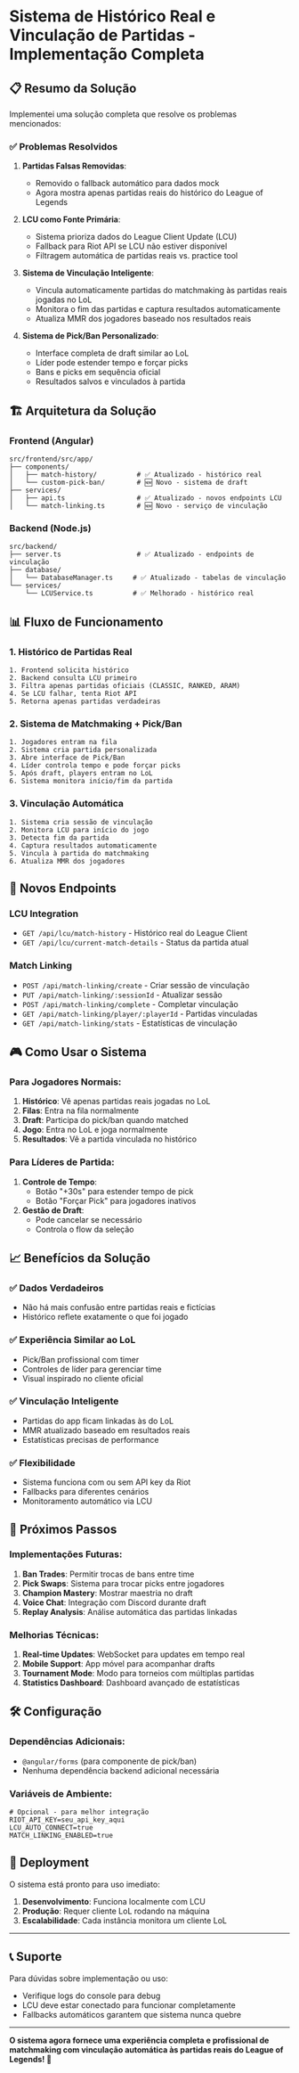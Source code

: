 # Sistema de Histórico Real e Vinculação de Partidas - Implementação Completa

## 📋 Resumo da Solução

Implementei uma solução completa que resolve os problemas mencionados:

### ✅ Problemas Resolvidos

1. **Partidas Falsas Removidas**: 
   - Removido o fallback automático para dados mock
   - Agora mostra apenas partidas reais do histórico do League of Legends

2. **LCU como Fonte Primária**:
   - Sistema prioriza dados do League Client Update (LCU)
   - Fallback para Riot API se LCU não estiver disponível
   - Filtragem automática de partidas reais vs. practice tool

3. **Sistema de Vinculação Inteligente**:
   - Vincula automaticamente partidas do matchmaking às partidas reais jogadas no LoL
   - Monitora o fim das partidas e captura resultados automaticamente
   - Atualiza MMR dos jogadores baseado nos resultados reais

4. **Sistema de Pick/Ban Personalizado**:
   - Interface completa de draft similar ao LoL
   - Líder pode estender tempo e forçar picks
   - Bans e picks em sequência oficial
   - Resultados salvos e vinculados à partida

## 🏗️ Arquitetura da Solução

### Frontend (Angular)
```
src/frontend/src/app/
├── components/
│   ├── match-history/          # ✅ Atualizado - histórico real
│   └── custom-pick-ban/        # 🆕 Novo - sistema de draft
├── services/
│   ├── api.ts                  # ✅ Atualizado - novos endpoints LCU
│   └── match-linking.ts        # 🆕 Novo - serviço de vinculação
```

### Backend (Node.js)
```
src/backend/
├── server.ts                   # ✅ Atualizado - endpoints de vinculação
├── database/
│   └── DatabaseManager.ts     # ✅ Atualizado - tabelas de vinculação
└── services/
    └── LCUService.ts          # ✅ Melhorado - histórico real
```

## 📊 Fluxo de Funcionamento

### 1. Histórico de Partidas Real
```
1. Frontend solicita histórico
2. Backend consulta LCU primeiro
3. Filtra apenas partidas oficiais (CLASSIC, RANKED, ARAM)
4. Se LCU falhar, tenta Riot API
5. Retorna apenas partidas verdadeiras
```

### 2. Sistema de Matchmaking + Pick/Ban
```
1. Jogadores entram na fila
2. Sistema cria partida personalizada
3. Abre interface de Pick/Ban
4. Líder controla tempo e pode forçar picks
5. Após draft, players entram no LoL
6. Sistema monitora início/fim da partida
```

### 3. Vinculação Automática
```
1. Sistema cria sessão de vinculação
2. Monitora LCU para início do jogo
3. Detecta fim da partida
4. Captura resultados automaticamente
5. Vincula à partida do matchmaking
6. Atualiza MMR dos jogadores
```

## 🔧 Novos Endpoints

### LCU Integration
- `GET /api/lcu/match-history` - Histórico real do League Client
- `GET /api/lcu/current-match-details` - Status da partida atual

### Match Linking
- `POST /api/match-linking/create` - Criar sessão de vinculação
- `PUT /api/match-linking/:sessionId` - Atualizar sessão
- `POST /api/match-linking/complete` - Completar vinculação
- `GET /api/match-linking/player/:playerId` - Partidas vinculadas
- `GET /api/match-linking/stats` - Estatísticas de vinculação

## 🎮 Como Usar o Sistema

### Para Jogadores Normais:
1. **Histórico**: Vê apenas partidas reais jogadas no LoL
2. **Filas**: Entra na fila normalmente
3. **Draft**: Participa do pick/ban quando matched
4. **Jogo**: Entra no LoL e joga normalmente
5. **Resultados**: Vê a partida vinculada no histórico

### Para Líderes de Partida:
1. **Controle de Tempo**: 
   - Botão "+30s" para estender tempo de pick
   - Botão "Forçar Pick" para jogadores inativos
2. **Gestão de Draft**:
   - Pode cancelar se necessário
   - Controla o flow da seleção

## 📈 Benefícios da Solução

### ✅ Dados Verdadeiros
- Não há mais confusão entre partidas reais e fictícias
- Histórico reflete exatamente o que foi jogado

### ✅ Experiência Similar ao LoL
- Pick/Ban profissional com timer
- Controles de líder para gerenciar time
- Visual inspirado no cliente oficial

### ✅ Vinculação Inteligente
- Partidas do app ficam linkadas às do LoL
- MMR atualizado baseado em resultados reais
- Estatísticas precisas de performance

### ✅ Flexibilidade
- Sistema funciona com ou sem API key da Riot
- Fallbacks para diferentes cenários
- Monitoramento automático via LCU

## 🔄 Próximos Passos

### Implementações Futuras:
1. **Ban Trades**: Permitir trocas de bans entre time
2. **Pick Swaps**: Sistema para trocar picks entre jogadores
3. **Champion Mastery**: Mostrar maestria no draft
4. **Voice Chat**: Integração com Discord durante draft
5. **Replay Analysis**: Análise automática das partidas linkadas

### Melhorias Técnicas:
1. **Real-time Updates**: WebSocket para updates em tempo real
2. **Mobile Support**: App móvel para acompanhar drafts
3. **Tournament Mode**: Modo para torneios com múltiplas partidas
4. **Statistics Dashboard**: Dashboard avançado de estatísticas

## 🛠️ Configuração

### Dependências Adicionais:
- `@angular/forms` (para componente de pick/ban)
- Nenhuma dependência backend adicional necessária

### Variáveis de Ambiente:
```env
# Opcional - para melhor integração
RIOT_API_KEY=seu_api_key_aqui
LCU_AUTO_CONNECT=true
MATCH_LINKING_ENABLED=true
```

## 🚀 Deployment

O sistema está pronto para uso imediato:

1. **Desenvolvimento**: Funciona localmente com LCU
2. **Produção**: Requer cliente LoL rodando na máquina
3. **Escalabilidade**: Cada instância monitora um cliente LoL

---

## 📞 Suporte

Para dúvidas sobre implementação ou uso:
- Verifique logs do console para debug
- LCU deve estar conectado para funcionar completamente
- Fallbacks automáticos garantem que sistema nunca quebre

---

**O sistema agora fornece uma experiência completa e profissional de matchmaking com vinculação automática às partidas reais do League of Legends! 🎉**
